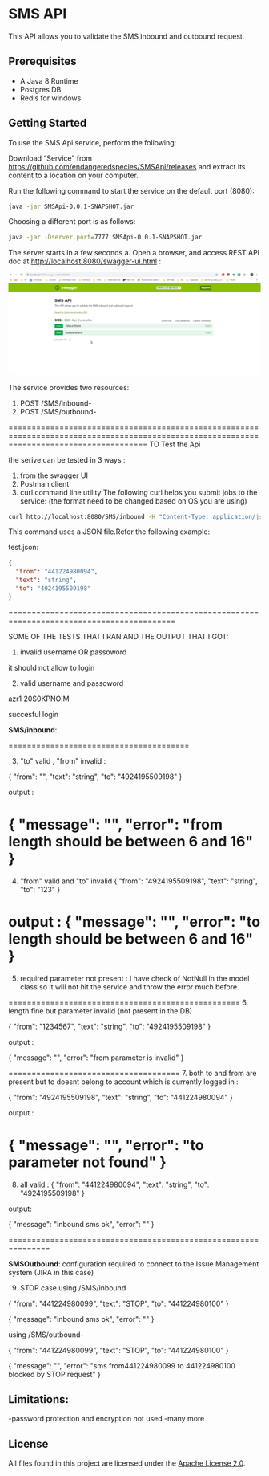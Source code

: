 # SMS API 

This API allows you to validate the SMS inbound and outbound request.

## Prerequisites

- A Java 8 Runtime
- Postgres DB
- Redis for windows

## Getting Started

To use the SMS Api service, perform the following:

Download “Service” from <https://github.com/endangeredspecies/SMSApi/releases> and extract its content to a location on your computer.

Run the following command to start the service on the default port (8080):

```sh
java -jar SMSApi-0.0.1-SNAPSHOT.jar
```

Choosing a different port is as follows:

```sh
java -jar -Dserver.port=7777 SMSApi-0.0.1-SNAPSHOT.jar
```

The server starts in a few seconds a. Open a browser, and access REST API doc at [http://localhost:8080/swagger-ui.html](http://localhost:8080/swagger-ui.html) :

![swagger screenshot](images/SMSApi_Swagger.png?raw=true)

The service provides two resources:

1. POST /SMS/inbound- 
2. POST /SMS/outbound- 

==========================================================================================================================================
TO Test the Api

the serive can be tested in 3 ways :

1. from the swagger UI
2. Postman client
3. curl command line utility 
The following curl helps you submit jobs to the service: (the format need to be changed based on OS you are using)

```sh
curl http://localhost:8080/SMS/inbound -H "Content-Type: application/json" -H "Accept: application/json" -X POST -d @test.json
```

This command uses a JSON file.Refer the following example:

test.json:

```json
{
  "from": "441224980094",
  "text": "string",
  "to": "4924195509198"
}
```

==========================================================================================

SOME OF THE TESTS THAT I RAN AND THE OUTPUT THAT I GOT:

1. invalid username OR passoword

it should not allow to login

2. valid username and passoword

azr1
20S0KPNOIM 

succesful login


**SMS/inbound**: 

=======================================

3. "to" valid , "from" invalid :


{
  "from": "",
  "text": "string",
  "to": "4924195509198"
}

output :

{
  "message": "",
  "error": "from length should be between 6 and 16"
}
=============================================
4. "from" valid and "to" invalid
{
  "from": "4924195509198",
  "text": "string",
  "to": "123"
}

output :
{
  "message": "",
  "error": "to length should be between 6 and 16"
}
===================================================
5. required parameter not present  : I have check of NotNull in the model class so it will not hit the service and throw the error much before.


==================================================
6. length fine but parameter invalid (not present in the DB)

{
  "from": "1234567",
  "text": "string",
  "to": "4924195509198"
}


output :

{
  "message": "",
  "error": "from parameter is invalid"
}

=====================================
7. both to and from are present but to doesnt belong to account which is currently logged in :

{
  "from": "4924195509198",
  "text": "string",
  "to": "441224980094"
}

output :

{
  "message": "",
  "error": "to parameter not found"
}
========================================================
8. all valid :
{
  "from": "441224980094",
  "text": "string",
  "to": "4924195509198"
}

output:

{
  "message": "inbound sms ok",
  "error": ""
}

===============================================================

 


**SMSOutbound**: configuration required to connect to the Issue Management system (JIRA in this case)

9. STOP case
using /SMS/inbound

{
  "from": "441224980099",
  "text": "STOP",
  "to": "441224980100"
}


{
  "message": "inbound sms ok",
  "error": ""
}

using /SMS/outbound-

{
  "from": "441224980099",
  "text": "STOP",
  "to": "441224980100"
}

{
  "message": "",
  "error": "sms from441224980099 to 441224980100 blocked by STOP request"
}


## Limitations:
-password protection and encryption not used 
-many more
## License

All files found in this project are licensed under the [Apache License 2.0](LICENSE).
